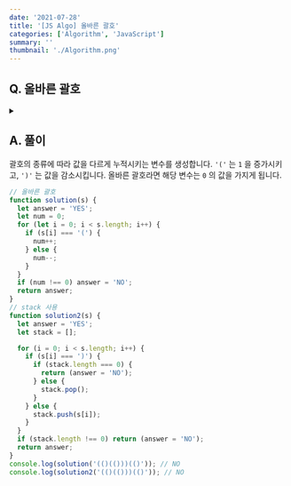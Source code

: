 ```yaml
---
date: '2021-07-28'
title: '[JS Algo] 올바른 괄호'
categories: ['Algorithm', 'JavaScript']
summary: ''
thumbnail: './Algorithm.png'
---
```


## Q. 올바른 괄호

<details>
<summary></summary>
<div markdown="1">

괄호가 입력되면 올바른 괄호이면 “YES", 올바르지 않으면 ”NO"를 출력합니다.
(())() 은 올바른 괄호이며, (()()))은 올바른 괄호가 아닙니다.

</div>
</details>

## A. 풀이

괄호의 종류에 따라 값을 다르게 누적시키는 변수를 생성합니다.
`'('` 는 `1` 을 증가시키고, `')'` 는 값을 감소시킵니다.
올바른 괄호라면 해당 변수는 `0` 의 값을 가지게 됩니다.

```javascript
// 올바른 괄호
function solution(s) {
  let answer = 'YES';
  let num = 0;
  for (let i = 0; i < s.length; i++) {
    if (s[i] === '(') {
      num++;
    } else {
      num--;
    }
  }
  if (num !== 0) answer = 'NO';
  return answer;
}
// stack 사용
function solution2(s) {
  let answer = 'YES';
  let stack = [];

  for (i = 0; i < s.length; i++) {
    if (s[i] === ')') {
      if (stack.length === 0) {
        return (answer = 'NO');
      } else {
        stack.pop();
      }
    } else {
      stack.push(s[i]);
    }
  }
  if (stack.length !== 0) return (answer = 'NO');
  return answer;
}
console.log(solution('(()(()))(()')); // NO
console.log(solution2('(()(()))(()')); // NO
```
